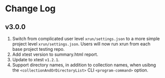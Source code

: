 # Change Log

## v3.0.0
1. Switch from complicated user level `xrun/settings.json` to a more simple project level `xrun/settings.json`. Users will now run xrun from each base  project testing repo.
2. Add xtest version to summary.html report.
3. Update to xtest `v1.2.1`.
4. Support directory names, in addition to collection names, when usibng the `<collectionAndOrDirectoryList>` CLI `<program-command>` option.